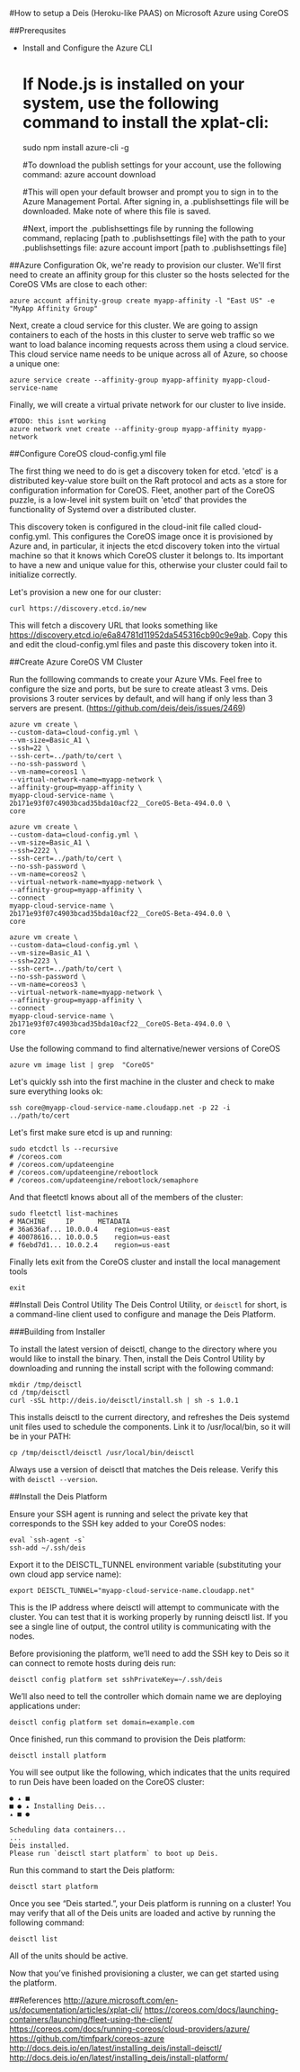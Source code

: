 #How to setup a Deis (Heroku-like PAAS) on Microsoft Azure using CoreOS

##Prerequsites

- Install and Configure the Azure CLI

    # If Node.js is installed on your system, use the following command to install the xplat-cli:
    sudo npm install azure-cli -g

    #To download the publish settings for your account, use the following command:
    azure account download

    #This will open your default browser and prompt you to sign in to the Azure Management Portal. After signing in, a .publishsettings file will be downloaded. Make note of where this file is saved.

    #Next, import the .publishsettings file by running the following command, replacing [path to .publishsettings file] with the path to your .publishsettings file:
    azure account import [path to .publishsettings file]


##Azure Configuration
Ok, we're ready to provision our cluster. We'll first need to create an affinity group for this cluster so the hosts selected for the CoreOS VMs are close to each other:

    azure account affinity-group create myapp-affinity -l "East US" -e "MyApp Affinity Group"

Next, create a cloud service for this cluster. We are going to assign containers to each of the hosts in this cluster to serve web traffic so we want to load balance incoming requests across them using a cloud service. This cloud service name needs to be unique across all of Azure, so choose a unique one:

    azure service create --affinity-group myapp-affinity myapp-cloud-service-name

Finally, we will create a virtual private network for our cluster to live inside.

    #TODO: this isnt working
    azure network vnet create --affinity-group myapp-affinity myapp-network

##Configure CoreOS cloud-config.yml file

The first thing we need to do is get a discovery token for etcd. 'etcd' is a distributed key-value store built on the Raft protocol and acts as a store for configuration information for CoreOS. Fleet, another part of the CoreOS puzzle, is a low-level init system built on 'etcd' that provides the functionality of Systemd over a distributed cluster.

This discovery token is configured in the cloud-init file called cloud-config.yml. This configures the CoreOS image once it is provisioned by Azure and, in particular, it injects the etcd discovery token into the virtual machine so that it knows which CoreOS cluster it belongs to. Its important to have a new and unique value for this, otherwise your cluster could fail to initialize correctly.

Let's provision a new one for our cluster:

    curl https://discovery.etcd.io/new

This will fetch a discovery URL that looks something like https://discovery.etcd.io/e6a84781d11952da545316cb90c9e9ab. Copy this and edit the cloud-config.yml files and paste this discovery token into it.

##Create Azure CoreOS VM Cluster

Run the folllowing commands to create your Azure VMs. Feel free to configure the size and ports, but be sure to create atleast 3 vms. Deis provisions 3 router services by default, and will hang if only less than 3 servers are present. (https://github.com/deis/deis/issues/2469)


    azure vm create \
    --custom-data=cloud-config.yml \
    --vm-size=Basic_A1 \
    --ssh=22 \
    --ssh-cert=../path/to/cert \
    --no-ssh-password \
    --vm-name=coreos1 \
    --virtual-network-name=myapp-network \
    --affinity-group=myapp-affinity \
    myapp-cloud-service-name \
    2b171e93f07c4903bcad35bda10acf22__CoreOS-Beta-494.0.0 \
    core

    azure vm create \
    --custom-data=cloud-config.yml \
    --vm-size=Basic_A1 \
    --ssh=2222 \
    --ssh-cert=../path/to/cert \
    --no-ssh-password \
    --vm-name=coreos2 \
    --virtual-network-name=myapp-network \
    --affinity-group=myapp-affinity \
    --connect
    myapp-cloud-service-name \
    2b171e93f07c4903bcad35bda10acf22__CoreOS-Beta-494.0.0 \
    core

    azure vm create \
    --custom-data=cloud-config.yml \
    --vm-size=Basic_A1 \
    --ssh=2223 \
    --ssh-cert=../path/to/cert \
    --no-ssh-password \
    --vm-name=coreos3 \
    --virtual-network-name=myapp-network \
    --affinity-group=myapp-affinity \
    --connect
    myapp-cloud-service-name \
    2b171e93f07c4903bcad35bda10acf22__CoreOS-Beta-494.0.0 \
    core



Use the following command to find alternative/newer versions of CoreOS

    azure vm image list | grep  "CoreOS"


Let's quickly ssh into the first machine in the cluster and check to make sure everything looks ok:

    ssh core@myapp-cloud-service-name.cloudapp.net -p 22 -i ../path/to/cert

Let's first make sure etcd is up and running:

    sudo etcdctl ls --recursive
    # /coreos.com
    # /coreos.com/updateengine
    # /coreos.com/updateengine/rebootlock
    # /coreos.com/updateengine/rebootlock/semaphore

And that fleetctl knows about all of the members of the cluster:

    sudo fleetctl list-machines
    # MACHINE     IP      METADATA
    # 36a636af... 10.0.0.4    region=us-east
    # 40078616... 10.0.0.5    region=us-east
    # f6ebd7d1... 10.0.2.4    region=us-east

Finally lets exit from the CoreOS cluster and install the local management tools

    exit

##Install Deis Control Utility
The Deis Control Utility, or `deisctl` for short, is a command-line client used to configure and manage the Deis Platform.

###Building from Installer

To install the latest version of deisctl, change to the directory where you would like to install the binary. Then, install the Deis Control Utility by downloading and running the install script with the following command:

    mkdir /tmp/deisctl
    cd /tmp/deisctl
    curl -sSL http://deis.io/deisctl/install.sh | sh -s 1.0.1

This installs deisctl to the current directory, and refreshes the Deis systemd unit files used to schedule the components. Link it to /usr/local/bin, so it will be in your PATH:

    cp /tmp/deisctl/deisctl /usr/local/bin/deisctl

Always use a version of deisctl that matches the Deis release. Verify this with `deisctl --version`.

##Install the Deis Platform

Ensure your SSH agent is running and select the private key that corresponds to the SSH key added to your CoreOS nodes:

    eval `ssh-agent -s`
    ssh-add ~/.ssh/deis

Export it to the DEISCTL_TUNNEL environment variable (substituting your own cloud app service name):

    export DEISCTL_TUNNEL="myapp-cloud-service-name.cloudapp.net"

This is the IP address where deisctl will attempt to communicate with the cluster. You can test that it is working properly by running deisctl list. If you see a single line of output, the control utility is communicating with the nodes.

Before provisioning the platform, we’ll need to add the SSH key to Deis so it can connect to remote hosts during deis run:

    deisctl config platform set sshPrivateKey=~/.ssh/deis

We’ll also need to tell the controller which domain name we are deploying applications under:

    deisctl config platform set domain=example.com

Once finished, run this command to provision the Deis platform:

    deisctl install platform

You will see output like the following, which indicates that the units required to run Deis have been loaded on the CoreOS cluster:

    ● ▴ ■
    ■ ● ▴ Installing Deis...
    ▴ ■ ●

    Scheduling data containers...
    ...
    Deis installed.
    Please run `deisctl start platform` to boot up Deis.

Run this command to start the Deis platform:

    deisctl start platform

Once you see “Deis started.”, your Deis platform is running on a cluster! You may verify that all of the Deis units are loaded and active by running the following command:

    deisctl list

All of the units should be active.

Now that you’ve finished provisioning a cluster, we can get started using the platform.



##References
http://azure.microsoft.com/en-us/documentation/articles/xplat-cli/
https://coreos.com/docs/launching-containers/launching/fleet-using-the-client/
https://coreos.com/docs/running-coreos/cloud-providers/azure/
https://github.com/timfpark/coreos-azure
http://docs.deis.io/en/latest/installing_deis/install-deisctl/
http://docs.deis.io/en/latest/installing_deis/install-platform/